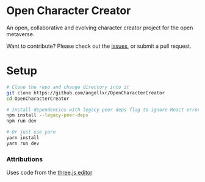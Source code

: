 # Open Character Creator
An open, collaborative and evolving character creator project for the open metaverse.

Want to contribute? Please check out the [issues](https://github.com/angellxr/OpenCharacterCreator/issues), or submit a pull request.

# Setup
```bash
# Clone the repo and change directory into it
git clone https://github.com/angellxr/OpenCharacterCreator
cd OpenCharacterCreator

# Install dependencies with legacy peer deps flag to ignore React errors
npm install --legacy-peer-deps
npm run dev

# Or just use yarn
yarn install
yarn run dev
```


### Attributions
Uses code from the [three.js editor](https://threejs.org/editor/)